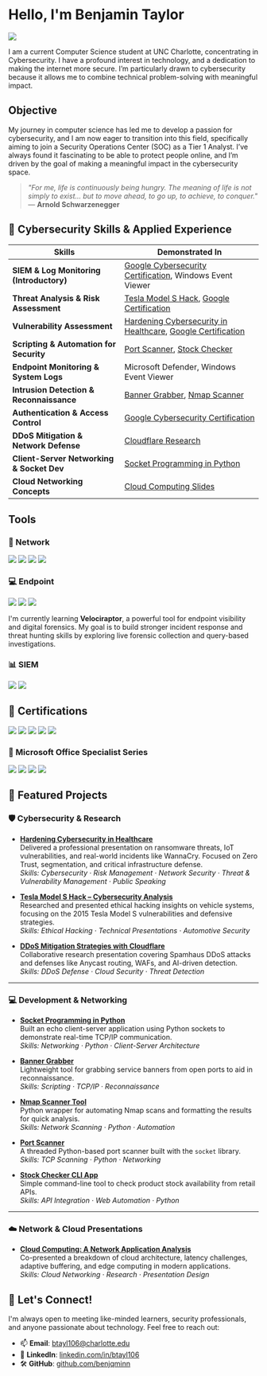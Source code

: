 # Hello, I'm Benjamin Taylor
<a href="https://www.linkedin.com/in/btayl106/"><img src="https://img.shields.io/badge/-LinkedIn-0072b1?&style=for-the-badge&logo=linkedin&logoColor=white" /></a>

I am a current Computer Science student at UNC Charlotte, concentrating in Cybersecurity. I have a profound interest in technology, and a dedication to making the internet more secure. I’m particularly drawn to cybersecurity because it allows me to combine technical problem-solving with meaningful impact. 

## Objective

My journey in computer science has led me to develop a passion for cybersecurity, and I am now eager to transition into this field, specifically aiming to join a Security Operations Center (SOC) as a Tier 1 Analyst. I’ve always found it fascinating to be able to protect people online, and I’m driven by the goal of making a meaningful impact in the cybersecurity space.
> _"For me, life is continuously being hungry. The meaning of life is not simply to exist… but to move ahead, to go up, to achieve, to conquer."_  
> — **Arnold Schwarzenegger**

## 🧠 Cybersecurity Skills & Applied Experience

| Skills                                   | Demonstrated In                             |
|---------------------------------------------|---------------------------------------------|
| **SIEM & Log Monitoring (Introductory)**     | [Google Cybersecurity Certification](https://www.coursera.org/account/accomplishments/specialization/I7ARLLO6I41B), Windows Event Viewer |
| **Threat Analysis & Risk Assessment**        | [Tesla Model S Hack](https://github.com/benjqminn/cybersecurity/blob/ff333a7af9e41c526cfa9b3568a931200a5b194d/Presentations/2015%20Tesla%20Model%20S%20Hack.pdf), [Google Certification](https://www.coursera.org/account/accomplishments/specialization/I7ARLLO6I41B) |
| **Vulnerability Assessment**                 | [Hardening Cybersecurity in Healthcare](https://github.com/benjqminn/cybersecurity/blob/ff333a7af9e41c526cfa9b3568a931200a5b194d/Presentations/Hardening%20Cybersecurity%20(WannaCry)/Hardening%20Cybersecurity%20in%20Healthcare.pdf), [Google Certification](https://www.coursera.org/account/accomplishments/specialization/I7ARLLO6I41B) |
| **Scripting & Automation for Security**      | [Port Scanner](https://github.com/benjqmin/port-scanner), [Stock Checker](https://github.com/benjqmin/stock-checker) |
| **Endpoint Monitoring & System Logs**        | Microsoft Defender, Windows Event Viewer |
| **Intrusion Detection & Reconnaissance**     | [Banner Grabber](https://github.com/benjqmin/banner-grabber), [Nmap Scanner](https://github.com/benjqmin/nmap-scanner) |
| **Authentication & Access Control**          | [Google Cybersecurity Certification](https://www.coursera.org/account/accomplishments/specialization/I7ARLLO6I41B) |
| **DDoS Mitigation & Network Defense**        | [Cloudflare Research](https://github.com/benjqminn/cybersecurity/blob/ff333a7af9e41c526cfa9b3568a931200a5b194d/Presentations/DDoS%20mitigation%20from%20Cloudflare.pdf) |
| **Client-Server Networking & Socket Dev**    | [Socket Programming in Python](https://github.com/benjqminn/cybersecurity/tree/ff333a7af9e41c526cfa9b3568a931200a5b194d/Presentations/Socket%20Programming%20Python) |
| **Cloud Networking Concepts**                | [Cloud Computing Slides](https://github.com/benjqminn/cybersecurity/blob/a648b774a037ee83e19ed11e9541c2a97184f8db/Presentations/Cloud%20Computing%20-%20A%20Network%20Application%20Analysis.pdf) |


## Tools

### 🔗 Network
<div>
    <img src="https://img.shields.io/badge/-Wireshark-1679A7?&style=for-the-badge&logo=Wireshark&logoColor=white" />
    <img src="https://img.shields.io/badge/-tcpdump-000000?&style=for-the-badge&logoColor=white" />
    <img src="https://img.shields.io/badge/-Nmap-214478?&style=for-the-badge&logoColor=white" />
    <img src="https://img.shields.io/badge/-Burp_Suite-ff6600?&style=for-the-badge&logoColor=white" />
</div>


### 💻 Endpoint
<div>
    <img src="https://img.shields.io/badge/-Microsoft_Defender_for_Endpoint-00A4EF?&style=for-the-badge&logo=Microsoft&logoColor=white" />
    <img src="https://img.shields.io/badge/-System_Logs-808080?&style=for-the-badge&logo=Windows&logoColor=white" />
    <img src="https://img.shields.io/badge/-Learning_Velociraptor-4B275F?&style=for-the-badge&logo=Velociraptor&logoColor=white" />
</div>

I'm currently learning **Velociraptor**, a powerful tool for endpoint visibility and digital forensics. My goal is to build stronger incident response and threat hunting skills by exploring live forensic collection and query-based investigations.

### 📊 SIEM
<div>
    <img src="https://img.shields.io/badge/-Microsoft_Sentinel-0078D4?&style=for-the-badge&logo=Microsoft&logoColor=white" />
    <img src="https://img.shields.io/badge/-Splunk-000000?&style=for-the-badge&logo=Splunk&logoColor=white" />
</div>

## 📜 Certifications

<div>
    <a href="https://www.coursera.org/account/accomplishments/specialization/I7ARLLO6I41B"><img src="https://img.shields.io/badge/-Google_Cybersecurity_Certificate-34A853?&style=for-the-badge&logo=Google&logoColor=white" /></a>
    <a href="https://freecodecamp.org/certification/benjqmin/foundational-c-sharp-with-microsoft"><img src="https://img.shields.io/badge/-Foundational_C%23_with_Microsoft-0078D4?&style=for-the-badge&logo=Microsoft&logoColor=white" /></a>
    <a href="https://freecodecamp.org/certification/benjqmin/javascript-algorithms-and-data-structures-v8"><img src="https://img.shields.io/badge/-JavaScript_Algorithms_%26_Data_Structures-0A0A23?&style=for-the-badge&logo=freeCodeCamp&logoColor=white" /></a>
    <a href="https://freecodecamp.org/certification/benjqmin/responsive-web-design"><img src="https://img.shields.io/badge/-Responsive_Web_Design-0A0A23?&style=for-the-badge&logo=freeCodeCamp&logoColor=white" /></a>
    <a href="https://www.linkedin.com/learning/certificates/49de4fe4e44ca9d02f21f5c01007ccaff17b9bf76a0475873f5d58a43d9ad89b?lipi=urn%3Ali%3Apage%3Ad_flagship3_profile_view_base_certifications_details%3BrZ%2BA2zw9Q7%2B4Hzn2QU8L1g%3D%3D"><img src="https://img.shields.io/badge/-Learning_Data_Analytics_Foundations-0A66C2?&style=for-the-badge&logo=LinkedIn&logoColor=white" /></a>
</div>

### 🧰 Microsoft Office Specialist Series

<div>
    <a href="https://www.credly.com/badges/00c30382-9b33-49ae-9106-930a36a196ae/linked_in_profile"><img src="https://img.shields.io/badge/-MOS_Expert_(Office_2019)-0078D4?&style=for-the-badge&logo=Microsoft&logoColor=white" /></a>
    <a href="https://www.credly.com/badges/dd18f53b-b6f0-4fcd-838c-1aeee4c08ec4/linked_in_profile"><img src="https://img.shields.io/badge/-Excel_Expert_(Office_2019)-217346?&style=for-the-badge&logo=Microsoft&logoColor=white" /></a>
    <a href="https://www.credly.com/badges/73865de0-624c-439b-bd7c-4f1e1a6f289d/linked_in_profile"><img src="https://img.shields.io/badge/-Word_Expert_(Office_2019)-0078D4?&style=for-the-badge&logo=Microsoft&logoColor=white" /></a>
    <a href="https://www.credly.com/badges/3a07623b-23d2-41d6-a39d-5516ab0864b1/linked_in_profile"><img src="https://img.shields.io/badge/-PowerPoint_Associate_(Office_2019)-B7472A?&style=for-the-badge&logo=Microsoft&logoColor=white" /></a>
</div>

## 🧪 Featured Projects

### 🛡️ Cybersecurity & Research

- **[Hardening Cybersecurity in Healthcare](https://github.com/benjqminn/cybersecurity/blob/ff333a7af9e41c526cfa9b3568a931200a5b194d/Presentations/Hardening%20Cybersecurity%20(WannaCry)/Hardening%20Cybersecurity%20in%20Healthcare.pdf)**  
  Delivered a professional presentation on ransomware threats, IoT vulnerabilities, and real-world incidents like WannaCry. Focused on Zero Trust, segmentation, and critical infrastructure defense.  
  _Skills: Cybersecurity · Risk Management · Network Security · Threat & Vulnerability Management · Public Speaking_

- **[Tesla Model S Hack – Cybersecurity Analysis](https://github.com/benjqminn/cybersecurity/blob/ff333a7af9e41c526cfa9b3568a931200a5b194d/Presentations/2015%20Tesla%20Model%20S%20Hack.pdf)**  
  Researched and presented ethical hacking insights on vehicle systems, focusing on the 2015 Tesla Model S vulnerabilities and defensive strategies.  
  _Skills: Ethical Hacking · Technical Presentations · Automotive Security_

- **[DDoS Mitigation Strategies with Cloudflare](https://github.com/benjqminn/cybersecurity/blob/ff333a7af9e41c526cfa9b3568a931200a5b194d/Presentations/DDoS%20mitigation%20from%20Cloudflare.pdf)**  
  Collaborative research presentation covering Spamhaus DDoS attacks and defenses like Anycast routing, WAFs, and AI-driven detection.  
  _Skills: DDoS Defense · Cloud Security · Threat Detection_

---

### 💻 Development & Networking

- **[Socket Programming in Python](https://github.com/benjqminn/cybersecurity/tree/ff333a7af9e41c526cfa9b3568a931200a5b194d/Presentations/Socket%20Programming%20Python)**  
  Built an echo client-server application using Python sockets to demonstrate real-time TCP/IP communication.  
  _Skills: Networking · Python · Client-Server Architecture_

- **[Banner Grabber](https://github.com/benjqmin/banner-grabber)**  
  Lightweight tool for grabbing service banners from open ports to aid in reconnaissance.  
  _Skills: Scripting · TCP/IP · Reconnaissance_

- **[Nmap Scanner Tool](https://github.com/benjqmin/nmap-scanner)**  
  Python wrapper for automating Nmap scans and formatting the results for quick analysis.  
  _Skills: Network Scanning · Python · Automation_

- **[Port Scanner](https://github.com/benjqmin/port-scanner)**  
  A threaded Python-based port scanner built with the `socket` library.  
  _Skills: TCP Scanning · Python · Networking_

- **[Stock Checker CLI App](https://github.com/benjqmin/stock-checker)**  
  Simple command-line tool to check product stock availability from retail APIs.  
  _Skills: API Integration · Web Automation · Python_

---

### ☁️ Network & Cloud Presentations

- **[Cloud Computing: A Network Application Analysis](https://github.com/benjqminn/cybersecurity/blob/a648b774a037ee83e19ed11e9541c2a97184f8db/Presentations/Cloud%20Computing%20-%20A%20Network%20Application%20Analysis.pdf)**  
  Co-presented a breakdown of cloud architecture, latency challenges, adaptive buffering, and edge computing in modern applications.  
  _Skills: Cloud Networking · Research · Presentation Design_

## 🤝 Let's Connect!

I'm always open to meeting like-minded learners, security professionals, and anyone passionate about technology. Feel free to reach out:

- 📫 **Email**: <a href="btayl106@charlotte.edu">btayl106@charlotte.edu</a>  
- 💼 **LinkedIn**: [linkedin.com/in/btayl106](https://www.linkedin.com/in/btayl106/)
- 🛠️ **GitHub**: [github.com/benjqminn](https://github.com/benjqminn)
